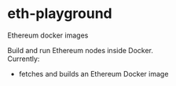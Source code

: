 # eth-playground
Ethereum docker images

Build and run Ethereum nodes inside Docker.   
Currently:
  * fetches and builds an Ethereum Docker image
